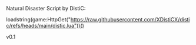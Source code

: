 Natural Disaster Script by DistiC:

loadstring(game:HttpGet("https://raw.githubusercontent.com/XDistiCX/distic/refs/heads/main/distic.lua"))()

v0.1
